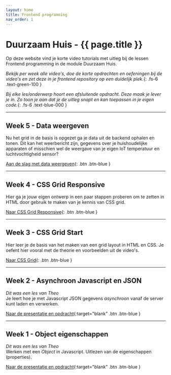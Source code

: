```yaml
---
layout: home
title: Frontend programming
nav_order: 1
---
```


# Duurzaam Huis - {{ page.title }}

Op deze website vind je korte video tutorials met uitleg bij de lessen Frontend programming in de module Duurzaam Huis.

*Bekijk per week alle video's, doe de korte opdrachten en oefeningen bij de video's en zet deze in je frontend repository op een duidelijk plek.*{: .fs-6 .text-green-100 }

*Bij elke les/onderwerp hoort een afsluitende opdracht. Deze maak je lever je in. Zo toon je aan dat je de uitleg snapt en kan toepassen in je eigen code.*{: .fs-6 .text-blue-000 }

---

## Week 5 - Data weergeven
Nu het grid in de basis is opgezet ga je data uit de backend ophalen en tonen.
Dit kan het weerbericht zijn, gegevens over je huishoudelijke apparaten of misschien wel de weergave van je eigen IoT temperatuur en luchtvochtigheid sensor?

[Aan de slag met data weergeven](data-weergeven){: .btn .btn-blue }


---

## Week 4 - CSS Grid Responsive
Hier ga je jouw eigen ontwerp in een paar stappen proberen om te zetten in HTML door gebruik te maken van je kennis van CSS grid.

[Naar CSS Grid Responsive](css-grid-responsive){: .btn .btn-blue }

---

## Week 3 - CSS Grid Start
Hier leer je de basis van het maken van een grid layout in HTML en CSS.
Je oefent hier vooral met de theorie en voorbeelden uit de video's.

[Naar CSS Grid](css-grid-start){: .btn .btn-blue }

---

## Week 2 - Asynchroon Javascript en JSON
*Dit was een les van Theo*  
Je leert hoe je met Javascript JSON gegevens *asynchroon* vanaf de server kunt laden en verwerken.

[Naar de presentatie en opdracht](https://blanken5.home.xs4all.nl/webSlidesPresentaties/importJSON.html#slide=1){:target="blank" .btn .btn-blue }

---

## Week 1 - Object eigenschappen
*Dit was een les van Theo*  
Werken met een *Object* in Javascript. Uitlezen van de eigenschappen (properties).

[Naar de presentatie en opdracht](https://blanken5.home.xs4all.nl/webSlidesPresentaties/objectEigenschappen.html#slide=1){:target="blank" .btn .btn-blue }





